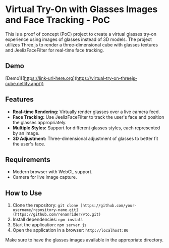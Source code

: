 # Virtual Try-On with Glasses Images and Face Tracking - PoC

This is a proof of concept (PoC) project to create a virtual glasses try-on experience using images of glasses instead of 3D models. The project utilizes Three.js to render a three-dimensional cube with glasses textures and JeelizFaceFilter for real-time face tracking.

## Demo

[Demo][(https://link-url-here.org](https://virtual-try-on-threejs-cube.netlify.app/))

## Features

- **Real-time Rendering:** Virtually render glasses over a live camera feed.
- **Face Tracking:** Use JeelizFaceFilter to track the user's face and position the glasses appropriately.
- **Multiple Styles:** Support for different glasses styles, each represented by an image.
- **3D Adjustment:** Three-dimensional adjustment of glasses to better fit the user's face.

## Requirements

- Modern browser with WebGL support.
- Camera for live image capture.

## How to Use

1. Clone the repository: `git clone [https://github.com/your-username/repository-name.git](https://github.com/renanrider/vto.git)`
2. Install dependencies: `npm install`
3. Start the application: `npm server.js`
4. Open the application in a browser: `http://localhost:80`

Make sure to have the glasses images available in the appropriate directory.
